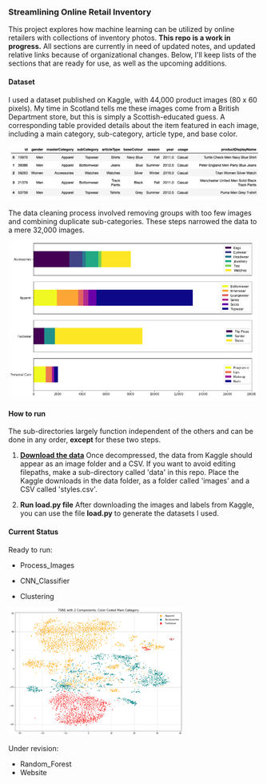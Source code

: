 ### Streamlining Online Retail Inventory

This project explores how machine learning can be utilized by online retailers with collections of inventory photos. **This repo is a work in progress.** All sections are currently in need of updated notes, and updated relative links because of organizational changes. Below, I'll keep lists of the sections that are ready for use, as well as the upcoming additions. 

#### Dataset
I used a dataset published on Kaggle, with 44,000 product images (80 x 60 pixels). My time in Scotland tells me these images come from a British Department store, but this is simply a Scottish-educated guess. A corresponding table provided details about the item featured in each image, including a main category, sub-category, article type, and base color. 

<img src="Results/figures/df_count.png" width="700" />

The data cleaning process involved removing groups with too few images and combining duplicate sub-categories. These steps narrowed the data to a mere 32,000 images. 

<img src="Results/figures/inventory_count.png" width="500" />

#### How to run 
The sub-directories largely function independent of the others and can be done in any order, **except** for these two steps.

1. [**Download the data**](https://www.kaggle.com/paramaggarwal/fashion-product-images-small)
Once decompressed, the data from Kaggle should appear as an image folder and a CSV.   If you want to avoid editing filepaths, make a sub-directory called 'data' in this repo. Place the Kaggle downloads in the data folder, as a folder called 'images' and a CSV called 'styles.csv'.

2. **Run load.py file** 
After downloading the images and labels from Kaggle, you can use the file **load.py** to generate the datasets I used.

#### Current Status 
Ready to run:
* Process_Images
* CNN_Classifier

* Clustering
<img src="Results/figures/tsne.png" width="350" />

Under revision:
* Random_Forest
* Website





